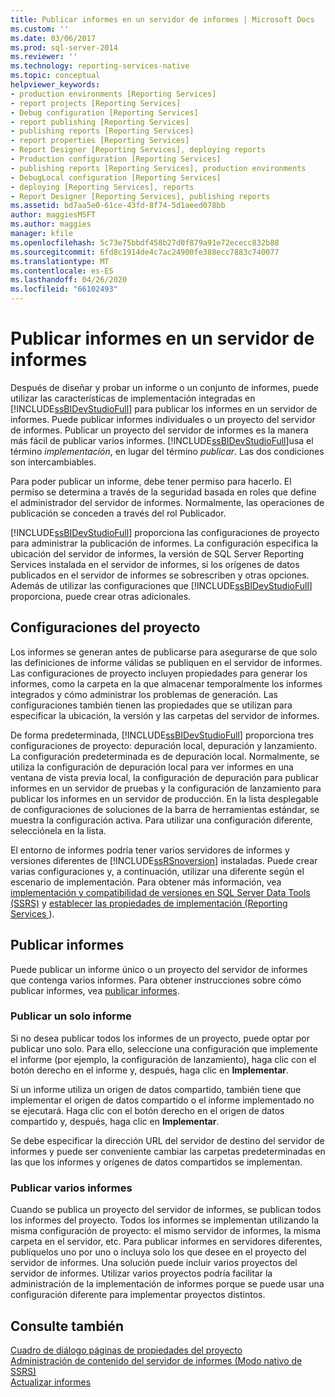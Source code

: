 ```yaml
---
title: Publicar informes en un servidor de informes | Microsoft Docs
ms.custom: ''
ms.date: 03/06/2017
ms.prod: sql-server-2014
ms.reviewer: ''
ms.technology: reporting-services-native
ms.topic: conceptual
helpviewer_keywords:
- production environments [Reporting Services]
- report projects [Reporting Services]
- Debug configuration [Reporting Services]
- report publishing [Reporting Services]
- publishing reports [Reporting Services]
- report properties [Reporting Services]
- Report Designer [Reporting Services], deploying reports
- Production configuration [Reporting Services]
- publishing reports [Reporting Services], production environments
- DebugLocal configuration [Reporting Services]
- deploying [Reporting Services], reports
- Report Designer [Reporting Services], publishing reports
ms.assetid: bd7aa5e0-61ce-43fd-8f74-5d1aeed078bb
author: maggiesMSFT
ms.author: maggies
manager: kfile
ms.openlocfilehash: 5c73e75bbdf458b27d0f879a91e72ececc832b88
ms.sourcegitcommit: 6fd8c1914de4c7ac24900fe388ecc7883c740077
ms.translationtype: MT
ms.contentlocale: es-ES
ms.lasthandoff: 04/26/2020
ms.locfileid: "66102493"
---
```

# <a name="publishing-reports-to-a-report-server"></a>Publicar informes en un servidor de informes
  Después de diseñar y probar un informe o un conjunto de informes, puede utilizar las características de implementación integradas en [!INCLUDE[ssBIDevStudioFull](../../includes/ssbidevstudiofull-md.md)] para publicar los informes en un servidor de informes. Puede publicar informes individuales o un proyecto del servidor de informes. Publicar un proyecto del servidor de informes es la manera más fácil de publicar varios informes. [!INCLUDE[ssBIDevStudioFull](../../includes/ssbidevstudiofull-md.md)]usa el término *implementación*, en lugar del término *publicar*. Las dos condiciones son intercambiables.  
  
 Para poder publicar un informe, debe tener permiso para hacerlo. El permiso se determina a través de la seguridad basada en roles que define el administrador del servidor de informes. Normalmente, las operaciones de publicación se conceden a través del rol Publicador.  
  
 [!INCLUDE[ssBIDevStudioFull](../../includes/ssbidevstudiofull-md.md)] proporciona las configuraciones de proyecto para administrar la publicación de informes. La configuración especifica la ubicación del servidor de informes, la versión de SQL Server Reporting Services instalada en el servidor de informes, si los orígenes de datos publicados en el servidor de informes se sobrescriben y otras opciones. Además de utilizar las configuraciones que [!INCLUDE[ssBIDevStudioFull](../../includes/ssbidevstudiofull-md.md)] proporciona, puede crear otras adicionales.  
  
## <a name="project-configurations"></a>Configuraciones del proyecto  
 Los informes se generan antes de publicarse para asegurarse de que solo las definiciones de informe válidas se publiquen en el servidor de informes. Las configuraciones de proyecto incluyen propiedades para generar los informes, como la carpeta en la que almacenar temporalmente los informes integrados y cómo administrar los problemas de generación. Las configuraciones también tienen las propiedades que se utilizan para especificar la ubicación, la versión y las carpetas del servidor de informes.  
  
 De forma predeterminada, [!INCLUDE[ssBIDevStudioFull](../../includes/ssbidevstudiofull-md.md)] proporciona tres configuraciones de proyecto: depuración local, depuración y lanzamiento. La configuración predeterminada es de depuración local. Normalmente, se utiliza la configuración de depuración local para ver informes en una ventana de vista previa local, la configuración de depuración para publicar informes en un servidor de pruebas y la configuración de lanzamiento para publicar los informes en un servidor de producción. En la lista desplegable de configuraciones de soluciones de la barra de herramientas estándar, se muestra la configuración activa. Para utilizar una configuración diferente, selecciónela en la lista.  
  
 El entorno de informes podría tener varios servidores de informes y versiones diferentes de [!INCLUDE[ssRSnoversion](../../includes/ssrsnoversion-md.md)] instaladas. Puede crear varias configuraciones y, a continuación, utilizar una diferente según el escenario de implementación. Para obtener más información, vea [implementación y compatibilidad de versiones en SQL Server Data Tools &#40;SSRS&#41;](../tools/deployment-and-version-support-in-sql-server-data-tools-ssrs.md) y [establecer las propiedades de implementación &#40;Reporting Services ](../tools/set-deployment-properties-reporting-services.md)&#41;.  
  
## <a name="publishing-reports"></a>Publicar informes  
 Puede publicar un informe único o un proyecto del servidor de informes que contenga varios informes. Para obtener instrucciones sobre cómo publicar informes, vea [publicar informes](../publish-reports.md).  
  
### <a name="publishing-a-single-report"></a>Publicar un solo informe  
 Si no desea publicar todos los informes de un proyecto, puede optar por publicar uno solo. Para ello, seleccione una configuración que implemente el informe (por ejemplo, la configuración de lanzamiento), haga clic con el botón derecho en el informe y, después, haga clic en **Implementar**.  
  
 Si un informe utiliza un origen de datos compartido, también tiene que implementar el origen de datos compartido o el informe implementado no se ejecutará. Haga clic con el botón derecho en el origen de datos compartido y, después, haga clic en **Implementar**.  
  
 Se debe especificar la dirección URL del servidor de destino del servidor de informes y puede ser conveniente cambiar las carpetas predeterminadas en las que los informes y orígenes de datos compartidos se implementan.  
  
### <a name="publishing-multiple-reports"></a>Publicar varios informes  
 Cuando se publica un proyecto del servidor de informes, se publican todos los informes del proyecto. Todos los informes se implementan utilizando la misma configuración de proyecto: el mismo servidor de informes, la misma carpeta en el servidor, etc. Para publicar informes en servidores diferentes, publíquelos uno por uno o incluya solo los que desee en el proyecto del servidor de informes. Una solución puede incluir varios proyectos del servidor de informes. Utilizar varios proyectos podría facilitar la administración de la implementación de informes porque se puede usar una configuración diferente para implementar proyectos distintos.  
  
## <a name="see-also"></a>Consulte también  
 [Cuadro de diálogo páginas de propiedades del proyecto](../tools/project-property-pages-dialog-box.md)   
 [Administración de contenido del servidor de informes &#40;Modo nativo de SSRS&#41;](../report-server/report-server-content-management-ssrs-native-mode.md)   
 [Actualizar informes](../install-windows/upgrade-reports.md)  
  
  

